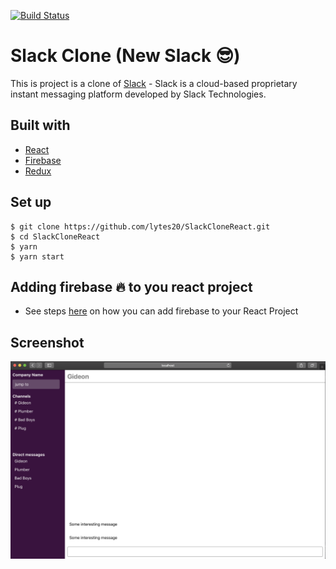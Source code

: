 [![Build Status](https://travis-ci.org/lytes20/SlackCloneReact.svg?branch=master)](https://travis-ci.org/lytes20/SlackCloneReact)

# Slack Clone (New Slack 😎)
This is project is a clone of [Slack](https://slack.com) - Slack is a cloud-based proprietary instant messaging platform developed by Slack Technologies.

## Built with
- [React](https://reactjs.org/)
- [Firebase](https://firebase.google.com/)
- [Redux](https://redux.js.org/)

## Set up

    $ git clone https://github.com/lytes20/SlackCloneReact.git
    $ cd SlackCloneReact
    $ yarn
    $ yarn start

## Adding firebase 🔥 to you react project
- See steps [here](/docs/AddFirebase.md) on how you can add firebase to your React Project

## Screenshot
 ![Preview](screenshots/slackclone_image3.png)
